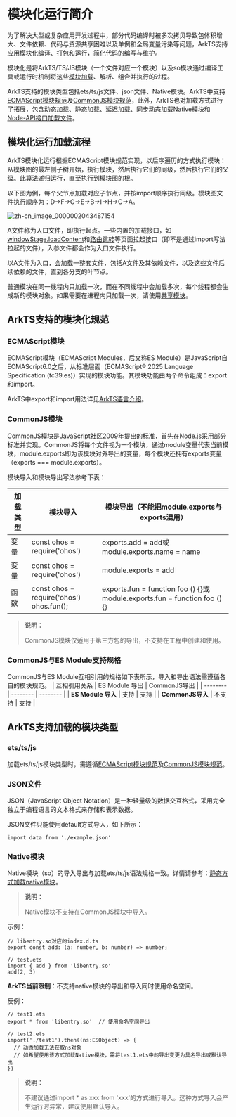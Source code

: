 # 模块化运行简介
<!--Kit: ArkTS-->
<!--Subsystem: arkcompiler-->
<!--Owner: @yao_dashuai-->
<!--SE: @yao_dashuai-->
<!--TSE: @kirl75;@zsw_zhushiwei-->

为了解决大型或复杂应用开发过程中，部分代码编译时被多次拷贝导致包体积增大、文件依赖、代码与资源共享困难以及单例和全局变量污染等问题，ArkTS支持应用模块化编译、打包和运行，简化代码的编写与维护。

模块化是将ArkTS/TS/JS模块（一个文件对应一个模块）以及so模块通过编译工具或运行时机制将这些[模块加载](#模块化运行加载流程)、解析、组合并执行的过程。

ArkTS支持的模块类型包括ets/ts/js文件、json文件、Native模块。ArkTS中支持[ECMAScript模块规范](#ecmascript模块)及[CommonJS模块规范](#commonjs模块)，此外，ArkTS也对加载方式进行了拓展，包含[动态加载](arkts-dynamic-import.md)、静态加载、[延迟加载](arkts-lazy-import.md)、[同步动态加载Native模块](js-apis-load-native-module.md)和[Node-API接口加载文件](load-module-base-nodeapi.md)。

## 模块化运行加载流程

ArkTS模块化运行根据ECMAScript模块规范实现，以后序遍历的方式执行模块：从模块图的最左侧子树开始，执行模块，然后执行它们的同级，然后执行它们的父级。此算法递归运行，直至执行到模块图的根。

以下图为例，每个父节点加载对应子节点，并按import顺序执行同级。模块图文件执行顺序为：D-&gt;F-&gt;G-&gt;E-&gt;B-&gt;I-&gt;H-&gt;C-&gt;A。

![zh-cn_image_0000002043487154](figures/zh-cn_image_0000002043487154.png)

A文件称为入口文件，即执行起点。一些内置的加载接口，如[windowStage.loadContent](../reference/apis-arkui/arkts-apis-window-Window.md#loadcontent9)和[路由跳转](../ui/arkts-navigation-navigation.md)等页面拉起接口（即不是通过import写法拉起的文件），入参文件都会作为入口文件执行。

以A文件为入口，会加载一整套文件，包括A文件及其依赖文件，以及这些文件后续依赖的文件，直到各分支的叶节点。

普通模块在同一线程内只加载一次，而在不同线程中会加载多次，每个线程都会生成新的模块对象。如果需要在进程内只加载一次，请使用[共享模块](./arkts-sendable-module.md)。

## ArkTS支持的模块化规范

### ECMAScript模块

ECMAScript模块（ECMAScript Modules，后文称ES Module）是JavaScript自ECMAScript6.0之后，从标准层面（ECMAScript® 2025 Language Specification (tc39.es)）实现的模块功能。其模块功能由两个命令组成：export和import。

ArkTS中export和import用法详见[ArkTS语言介绍](../quick-start/introduction-to-arkts.md#模块)。

### CommonJS模块

CommonJS模块是JavaScript社区2009年提出的标准，首先在Node.js采用部分标准并实现。CommonJS将每个文件视为一个模块，通过module变量代表当前模块，module.exports即为该模块对外导出的变量，每个模块还拥有exports变量（exports === module.exports）。

模块导入和模块导出写法参考下表：

| 加载类型 | 模块导入 | 模块导出（不能把module.exports与exports混用） |
| -------- | -------- | -------- |
| 变量 | const ohos = require('ohos') | exports.add = add或module.exports.name = name |
| 变量 | const ohos = require('ohos') | module.exports = add |
| 函数 | const ohos = require('ohos')<br/>ohos.fun(); | exports.fun = function foo () {}或module.exports.fun = function foo () {} |

> **说明：**
>
> CommonJS模块仅适用于第三方包的导出，不支持在工程中创建和使用。


### CommonJS与ES Module支持规格

CommonJS与ES Module互相引用的规格如下表所示，导入和导出语法需遵循各自的模块规范。
| 互相引用关系 | ES Module 导出 | CommonJS导出 |
| -------- | -------- | -------- |
| **ES Module 导入** | 支持 | 支持 |
| **CommonJS导入** | 不支持 | 支持 |

## ArkTS支持加载的模块类型

### ets/ts/js

加载ets/ts/js模块类型时，需遵循[ECMAScript模块规范](#ecmascript模块)及[CommonJS模块规范](#commonjs模块)。

### JSON文件

JSON（JavaScript Object Notation）是一种轻量级的数据交互格式，采用完全独立于编程语言的文本格式来存储和表示数据。

JSON文件只能使用default方式导入，如下所示：

```
import data from './example.json'
```

### Native模块

Native模块（so）的导入导出与加载ets/ts/js语法规格一致。详情请参考：[静态方式加载native模块](./arkts-import-native-module.md)。

> **说明：**
>
> Native模块不支持在CommonJS模块中导入。

示例：

```
// libentry.so对应的index.d.ts
export const add: (a: number, b: number) => number;
```

```
// test.ets
import { add } from 'libentry.so'
add(2, 3)
```

**ArkTS当前限制**：不支持native模块的导出和导入同时使用命名空间。

反例：

```
// test1.ets
export * from 'libentry.so'  // 使用命名空间导出
```

```
// test2.ets
import('./test1').then((ns:ESObject) => {
  // 动态加载无法获取ns对象
  // 如希望使用该方式加载Native模块，需将test1.ets中的导出变更为具名导出或默认导出
})
```

> **说明：**
>
> 不建议通过import \* as xxx from 'xxx'的方式进行导入。这种方式导入会产生运行时异常，建议使用默认导入。
